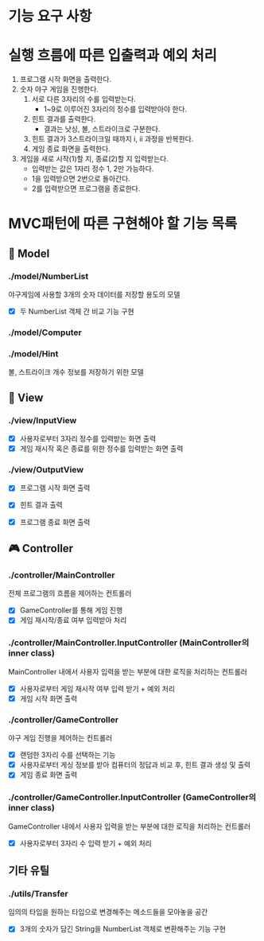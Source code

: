 # 기능 요구 사항

# 실행 흐름에 따른 입출력과 예외 처리
1. 프로그램 시작 화면을 출력한다.
2. 숫자 야구 게임을 진행한다.
   1. 서로 다른 3자리의 수를 입력받는다.
      * 1~9로 이루어진 3자리의 정수를 입력받아야 한다.
   2. 힌트 결과를 출력한다.
      * 결과는 낫싱, 볼, 스트라이크로 구분한다.
   3. 힌트 결과가 3스트라이크일 때까지 i, ii 과정을 반복한다. 
   4. 게임 종료 화면을 출력한다.
3. 게임을 새로 시작(1)할 지, 종료(2)할 지 입력받는다.
    * 입력받는 값은 1자리 정수 1, 2만 가능하다.
    * 1을 입력받으면 2번으로 돌아간다.
    * 2를 입력받으면 프로그램을 종료한다.


# MVC패턴에 따른 구현해야 할 기능 목록
## 🧑 Model
### ./model/NumberList
야구게임에 사용할 3개의 숫자 데이터를 저장할 용도의 모델
* [x] 두 NumberList 객체 간 비교 기능 구현

### ./model/Computer

### ./model/Hint
볼, 스트라이크 개수 정보를 저장하기 위한 모델


## 🔎 View
### ./view/InputView
* [x] 사용자로부터 3자리 정수를 입력받는 화면 출력
* [x] 게임 재시작 혹은 종료를 위한 정수를 입력받는 화면 출력

### ./view/OutputView
* [x] 프로그램 시작 화면 출력
* [x] 힌트 결과 출력
* [x] 프로그램 종료 화면 출력


## 🎮 Controller
### ./controller/MainController
전체 프로그램의 흐름을 제어하는 컨트롤러
* [x] GameController를 통해 게임 진행
* [x] 게임 재시작/종료 여부 입력받아 처리

### ./controller/MainController.InputController (MainController의 inner class)
MainController 내에서 사용자 입력을 받는 부분에 대한 로직을 처리하는 컨트롤러
* [x] 사용자로부터 게임 재시작 여부 입력 받기 + 예외 처리
* [x] 게임 시작 화면 출력

### ./controller/GameController
야구 게임 진행을 제어하는 컨트롤러
* [x] 랜덤한 3자리 수를 선택하는 기능
* [x] 사용자로부터 게싱 정보를 받아 컴퓨터의 정답과 비교 후, 힌트 결과 생성 및 출력
* [x] 게임 종료 화면 출력

### ./controller/GameController.InputController (GameController의 inner class)
GameController 내에서 사용자 입력을 받는 부분에 대한 로직을 처리하는 컨트롤러
* [x] 사용자로부터 3자리 수 입력 받기 + 예외 처리

## 기타 유틸
### ./utils/Transfer
임의의 타입을 원하는 타입으로 변경해주는 메소드들을 모아놓을 공간
* [x] 3개의 숫자가 담긴 String을 NumberList 객체로 변환해주는 기능 구현